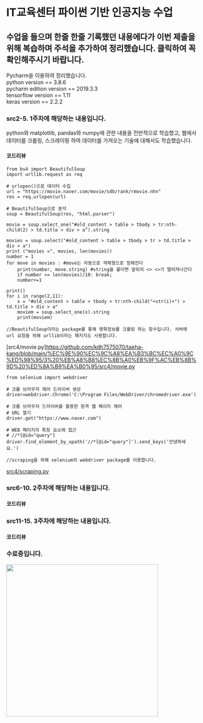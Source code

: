 # IT교육센터 파이썬 기반 인공지능 수업
## 수업을 들으며 한줄 한줄 기록했던 내용에다가 이번 제출을 위해 복습하며 주석을 추가하여 정리했습니다. 클릭하여 꼭 확인해주시기 바랍니다.
Pycharm을 이용하여 정리했습니다.\
python version == 3.8.6\
pycharm edition version == 2019.3.3\
tensorflow version == 1.11 \
keras version == 2.2.2

### src2-5. 1주차에 해당하는 내용입니다.
python와 matplotlib, pandas와 numpy에 관한 내용을 전반적으로 학습했고, 웹에서 데이터를 크롤링, 스크레이핑 하여 데이터를 가져오는 기술에 대해서도 학습했습니다.
#### 코드리뷰
    from bs4 import BeautifulSoup
    import urllib.request as req

    # urlopen()으로 데이터 수집
    url = "https://movie.naver.com/movie/sdb/rank/rmovie.nhn"
    res = req.urlopen(url)

    # BeautifulSoup으로 분석
    soup = BeautifulSoup(res, "html.parser")

    movie = soup.select_one("#old_content > table > tbody > tr:nth-child(2) > td.title > div > a").string

    movies = soup.select("#old_content > table > tbody > tr > td.title > div > a")
    print ("movies =", movies, len(movies))
    number = 1
    for move in movies : #move는 자동으로 객체형으로 정해진다
        print(number, move.string) #string을 붙이면 앞뒤의 <> <>가 떨어져나간다
        if number >= len(movies)/10: break;
        number+=1

    print()
    for i in range(2,11):
        x = "#old_content > table > tbody > tr:nth-child("+str(i)+") > td.title > div > a"
        moviem = soup.select_one(x).string
        print(moviem)

    //BeautifulSoup이라는 package를 통해 영화정보를 크롤링 하는 함수입니다. 서버에 url 요청을 위해 urllib이라는 패키지도 사용합니다.
[src4/movie.py]https://github.com/kdh7575070/taeha-kang/blob/main/%EC%9E%90%EC%9C%A8%EA%B3%BC%EC%A0%9C%ED%98%95/3%20%EB%A8%B8%EC%8B%A0%EB%9F%AC%EB%8B%9D%20%ED%8A%B9%EA%B0%95/src4/movie.py

    from selenium import webdriver

    # 크롬 브라우저 제어 드라이버 생성
    driver=webdriver.Chrome('C:\Program Files/WebDriver/chromedriver.exe')

    # 크롬 브라우저 드라이버를 활용한 원격 웹 페이지 제어
    # URL 열기
    driver.get("https://www.naver.com")

    # WEB 페이지의 특정 요소에 접근
    # //*[@id="query"]
    driver.find_element_by_xpath('//*[@id="query"]').send_keys('안녕하세요.')
    
    //scraping을 위해 selenium의 webdriver package를 이용합니다.
[src4/scraping.py](https://github.com/kdh7575070/taeha-kang/blob/main/%EC%9E%90%EC%9C%A8%EA%B3%BC%EC%A0%9C%ED%98%95/3%20%EB%A8%B8%EC%8B%A0%EB%9F%AC%EB%8B%9D%20%ED%8A%B9%EA%B0%95/src4/scraping.py)

### src6-10. 2주차에 해당하는 내용입니다.
[](https://github.com/kdh7575070/taeha-kang/blob/main/%EC%9E%90%EC%9C%A8%EA%B3%BC%EC%A0%9C%ED%98%95/2%20%EB%8D%B0%EC%9D%B4%ED%84%B0%20%EB%B6%84%EC%84%9D%20%ED%8A%B9%EA%B0%95/Untitled1.ipynb)
#### 코드리뷰
[](https://github.com/kdh7575070/taeha-kang/blob/main/%EC%9E%90%EC%9C%A8%EA%B3%BC%EC%A0%9C%ED%98%95/2%20%EB%8D%B0%EC%9D%B4%ED%84%B0%20%EB%B6%84%EC%84%9D%20%ED%8A%B9%EA%B0%95/Untitled.ipynb)

### src11-15. 3주차에 해당하는 내용입니다.
[]()
#### 코드리뷰
[](https://github.com/kdh7575070/taeha-kang/blob/main/%EC%9E%90%EC%9C%A8%EA%B3%BC%EC%A0%9C%ED%98%95/2%20%EB%8D%B0%EC%9D%B4%ED%84%B0%20%EB%B6%84%EC%84%9D%20%ED%8A%B9%EA%B0%95/Untitled.ipynb)

### 수료증입니다.
<img src="https://user-images.githubusercontent.com/67677983/99956337-340ee580-2dc9-11eb-97aa-eb3048168cb5.png" width="400">
